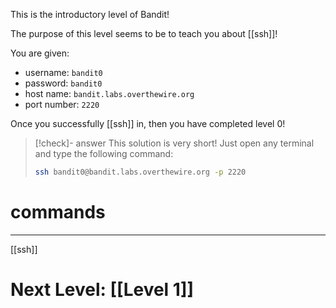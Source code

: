 This is the introductory level of Bandit!

The purpose of this level seems to be to teach you about [[ssh]]! 

You are given:
- username: `bandit0`
- password: `bandit0`
- host name: `bandit.labs.overthewire.org`
- port number: `2220`

Once you successfully [[ssh]] in, then you have completed level 0!

> [!check]- answer
> This solution is very short! Just open any terminal and type the following command:
> ```zsh
> ssh bandit0@bandit.labs.overthewire.org -p 2220
> ```

# commands
---
[[ssh]]


# Next Level: [[Level 1]]